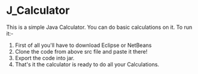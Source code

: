 # J_Calculator
This is a simple Java Calculator. You can do basic calculations on it.
To run it:-
1. First of all you'll have to download Eclipse or NetBeans 
2. Clone the code from above src file and paste it there!
3. Export the code into jar. 
4. That's it the calculator is ready to do all your Calculations.
